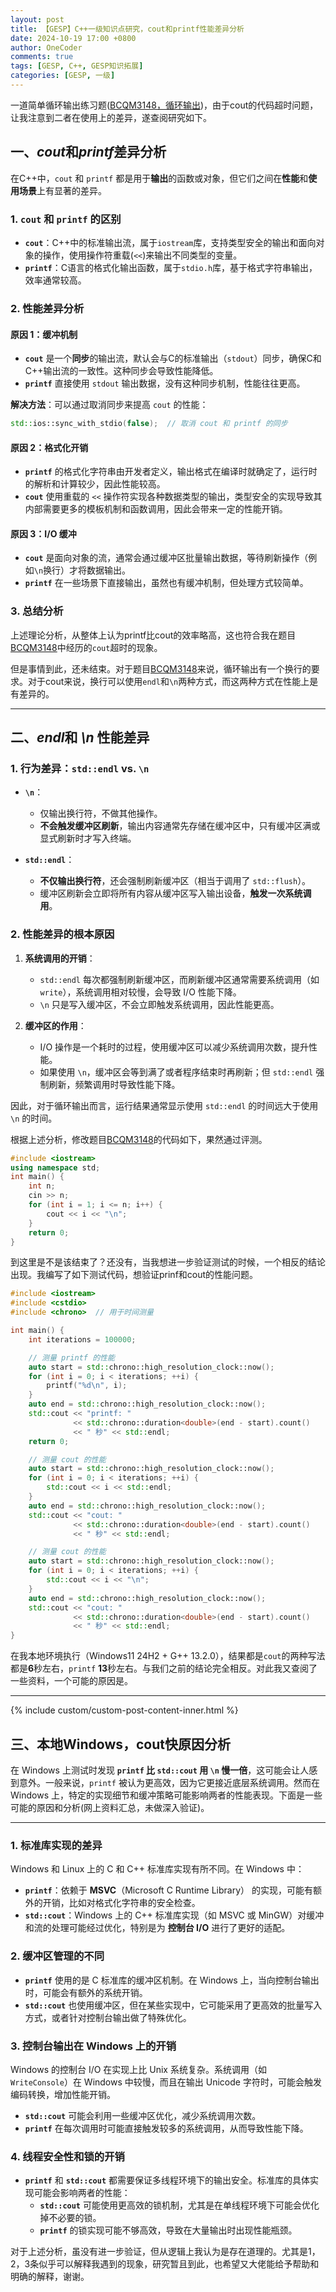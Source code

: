 ```yaml
---
layout: post
title: 【GESP】C++一级知识点研究，cout和printf性能差异分析
date: 2024-10-19 17:00 +0800
author: OneCoder
comments: true
tags: [GESP, C++, GESP知识拓展]
categories: [GESP, 一级]
---
```

一道简单循环输出练习题([BCQM3148，循环输出](https://www.coderli.com/gesp-1-bcqm3148/))，由于cout的代码超时问题，让我注意到二者在使用上的差异，遂查阅研究如下。

<!--more-->

## 一、*cout*和*printf*差异分析

在C++中，`cout` 和 `printf` 都是用于**输出**的函数或对象，但它们之间在**性能**和**使用场景**上有显著的差异。

### **1. `cout` 和 `printf` 的区别**

- **`cout`**：C++中的标准输出流，属于`iostream`库，支持类型安全的输出和面向对象的操作，使用操作符重载(`<<`)来输出不同类型的变量。
- **`printf`**：C语言的格式化输出函数，属于`stdio.h`库，基于格式字符串输出，效率通常较高。

### **2. 性能差异分析**

#### **原因 1：缓冲机制**

- **`cout`** 是一个**同步**的输出流，默认会与C的标准输出（`stdout`）同步，确保C和C++输出流的一致性。这种同步会导致性能降低。
- **`printf`** 直接使用 `stdout` 输出数据，没有这种同步机制，性能往往更高。

**解决方法**：可以通过取消同步来提高 `cout` 的性能：

```cpp
std::ios::sync_with_stdio(false);  // 取消 cout 和 printf 的同步
```

#### **原因 2：格式化开销**

- **`printf`** 的格式化字符串由开发者定义，输出格式在编译时就确定了，运行时的解析和计算较少，因此性能较高。
- **`cout`** 使用重载的 `<<` 操作符实现各种数据类型的输出，类型安全的实现导致其内部需要更多的模板机制和函数调用，因此会带来一定的性能开销。

#### **原因 3：I/O 缓冲**

- **`cout`** 是面向对象的流，通常会通过缓冲区批量输出数据，等待刷新操作（例如`\n`换行）才将数据输出。  
- **`printf`** 在一些场景下直接输出，虽然也有缓冲机制，但处理方式较简单。

### **3. 总结分析**

上述理论分析，从整体上认为printf比cout的效率略高，这也符合我在题目[BCQM3148](https://www.coderli.com/gesp-1-bcqm3148/)中经历的`cout`超时的现象。

但是事情到此，还未结束。对于题目[BCQM3148](https://www.coderli.com/gesp-1-bcqm3148/)来说，循环输出有一个换行的要求。对于cout来说，换行可以使用`endl`和`\n`两种方式，而这两种方式在性能上是有差异的。

---

## 二、*endl*和 *\n* 性能差异

### 1. **行为差异：`std::endl` vs. `\n`**

- **`\n`**：
  - 仅输出换行符，不做其他操作。
  - **不会触发缓冲区刷新**，输出内容通常先存储在缓冲区中，只有缓冲区满或显式刷新时才写入终端。

- **`std::endl`**：
  - **不仅输出换行符**，还会强制刷新缓冲区（相当于调用了 `std::flush`）。
  - 缓冲区刷新会立即将所有内容从缓冲区写入输出设备，**触发一次系统调用**。

### 2. **性能差异的根本原因**

1. **系统调用的开销**：
   - `std::endl` 每次都强制刷新缓冲区，而刷新缓冲区通常需要系统调用（如 `write`），系统调用相对较慢，会导致 I/O 性能下降。
   - `\n` 只是写入缓冲区，不会立即触发系统调用，因此性能更高。

2. **缓冲区的作用**：
   - I/O 操作是一个耗时的过程，使用缓冲区可以减少系统调用次数，提升性能。
   - 如果使用 `\n`，缓冲区会等到满了或者程序结束时再刷新；但 `std::endl` 强制刷新，频繁调用时导致性能下降。

因此，对于循环输出而言，运行结果通常显示使用 `std::endl` 的时间远大于使用 `\n` 的时间。

根据上述分析，修改题目[BCQM3148](https://www.coderli.com/gesp-1-bcqm3148/)的代码如下，果然通过评测。

```cpp
#include <iostream>
using namespace std;
int main() {
    int n;
    cin >> n;
    for (int i = 1; i <= n; i++) {
        cout << i << "\n";
    }
    return 0;
}
```

到这里是不是该结束了？还没有，当我想进一步验证测试的时候，一个相反的结论出现。我编写了如下测试代码，想验证prinf和cout的性能问题。

```cpp
#include <iostream>
#include <cstdio>
#include <chrono>  // 用于时间测量

int main() {
    int iterations = 100000;

    // 测量 printf 的性能
    auto start = std::chrono::high_resolution_clock::now();
    for (int i = 0; i < iterations; ++i) {
        printf("%d\n", i);
    }
    auto end = std::chrono::high_resolution_clock::now();
    std::cout << "printf: "
              << std::chrono::duration<double>(end - start).count()
              << " 秒" << std::endl;
    return 0;

    // 测量 cout 的性能
    auto start = std::chrono::high_resolution_clock::now();
    for (int i = 0; i < iterations; ++i) {
        std::cout << i << std::endl;
    }
    auto end = std::chrono::high_resolution_clock::now();
    std::cout << "cout: "
              << std::chrono::duration<double>(end - start).count()
              << " 秒" << std::endl;

    // 测量 cout 的性能
    auto start = std::chrono::high_resolution_clock::now();
    for (int i = 0; i < iterations; ++i) {
        std::cout << i << "\n";
    }
    auto end = std::chrono::high_resolution_clock::now();
    std::cout << "cout: "
              << std::chrono::duration<double>(end - start).count()
              << " 秒" << std::endl;
}
```

在我本地环境执行（Windows11 24H2 + G++ 13.2.0），结果都是`cout`的两种写法都是**6**秒左右，`printf` **13**秒左右。与我们之前的结论完全相反。对此我又查阅了一些资料，一个可能的原因是。

---

{% include custom/custom-post-content-inner.html %}

## 三、本地Windows，cout快原因分析

在 Windows 上测试时发现 **`printf` 比 `std::cout` 用 `\n` 慢一倍**，这可能会让人感到意外。一般来说，`printf` 被认为更高效，因为它更接近底层系统调用。然而在 Windows 上，特定的实现细节和缓冲策略可能影响两者的性能表现。下面是一些可能的原因和分析(网上资料汇总，未做深入验证)。

---

### 1. **标准库实现的差异**

Windows 和 Linux 上的 C 和 C++ 标准库实现有所不同。在 Windows 中：

- **`printf`**：依赖于 **MSVC**（Microsoft C Runtime Library） 的实现，可能有额外的开销，比如对格式化字符串的安全检查。
- **`std::cout`**：Windows 上的 C++ 标准库实现（如 MSVC 或 MinGW）对缓冲和流的处理可能经过优化，特别是为 **控制台 I/O** 进行了更好的适配。

### 2. **缓冲区管理的不同**

- **`printf`** 使用的是 C 标准库的缓冲区机制。在 Windows 上，当向控制台输出时，可能会有额外的系统开销。
- **`std::cout`** 也使用缓冲区，但在某些实现中，它可能采用了更高效的批量写入方式，或者针对控制台输出做了特殊优化。

### 3. **控制台输出在 Windows 上的开销**

Windows 的控制台 I/O 在实现上比 Unix 系统复杂。系统调用（如 `WriteConsole`）在 Windows 中较慢，而且在输出 Unicode 字符时，可能会触发编码转换，增加性能开销。

- **`std::cout`** 可能会利用一些缓冲区优化，减少系统调用次数。
- **`printf`** 在每次调用时可能直接触发较多的系统调用，从而导致性能下降。

### 4. **线程安全性和锁的开销**

- **`printf`** 和 **`std::cout`** 都需要保证多线程环境下的输出安全。标准库的具体实现可能会影响两者的性能：
  - **`std::cout`** 可能使用更高效的锁机制，尤其是在单线程环境下可能会优化掉不必要的锁。
  - **`printf`** 的锁实现可能不够高效，导致在大量输出时出现性能瓶颈。

对于上述分析，虽没有进一步验证，但从逻辑上我认为是存在道理的。尤其是1，2，3条似乎可以解释我遇到的现象，研究暂且到此，也希望又大佬能给予帮助和明确的解释，谢谢。
